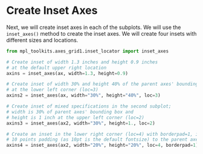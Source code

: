 # Create Inset Axes

Next, we will create inset axes in each of the subplots. We will use the `inset_axes()` method to create the inset axes. We will create four insets with different sizes and locations.

```python
from mpl_toolkits.axes_grid1.inset_locator import inset_axes

# Create inset of width 1.3 inches and height 0.9 inches
# at the default upper right location
axins = inset_axes(ax, width=1.3, height=0.9)

# Create inset of width 30% and height 40% of the parent axes' bounding box
# at the lower left corner (loc=3)
axins2 = inset_axes(ax, width="30%", height="40%", loc=3)

# Create inset of mixed specifications in the second subplot;
# width is 30% of parent axes' bounding box and
# height is 1 inch at the upper left corner (loc=2)
axins3 = inset_axes(ax2, width="30%", height=1., loc=2)

# Create an inset in the lower right corner (loc=4) with borderpad=1, i.e.
# 10 points padding (as 10pt is the default fontsize) to the parent axes
axins4 = inset_axes(ax2, width="20%", height="20%", loc=4, borderpad=1)
```
